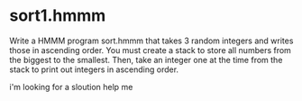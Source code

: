 # sort1.hmmm
Write a HMMM program sort.hmmm that takes 3 random integers and writes those in ascending order. You must create a stack to store all numbers from the biggest to the smallest. Then, take an integer one at the time from the stack to print out integers in ascending order.

i'm looking for a sloution
help me
